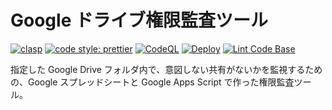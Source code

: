 # Google ドライブ権限監査ツール

[![clasp](https://img.shields.io/badge/built%20with-clasp-4285f4.svg?style=flat-square)](https://github.com/google/clasp) [![code style: prettier](https://img.shields.io/badge/code_style-prettier-ff69b4.svg?style=flat-square)](https://github.com/prettier/prettier)
[![CodeQL](https://github.com/ttsukagoshi/drive-sharing-status-audit/actions/workflows/codeql.yml/badge.svg)](https://github.com/ttsukagoshi/drive-sharing-status-audit/actions/workflows/codeql.yml) [![Deploy](https://github.com/ttsukagoshi/drive-sharing-status-audit/actions/workflows/deploy.yml/badge.svg)](https://github.com/ttsukagoshi/drive-sharing-status-audit/actions/workflows/deploy.yml) [![Lint Code Base](https://github.com/ttsukagoshi/drive-sharing-status-audit/actions/workflows/linter.yml/badge.svg)](https://github.com/ttsukagoshi/drive-sharing-status-audit/actions/workflows/linter.yml)

指定した Google Drive フォルダ内で、意図しない共有がないかを監視するための、Google スプレッドシートと Google Apps Script で作った権限監査ツール。
